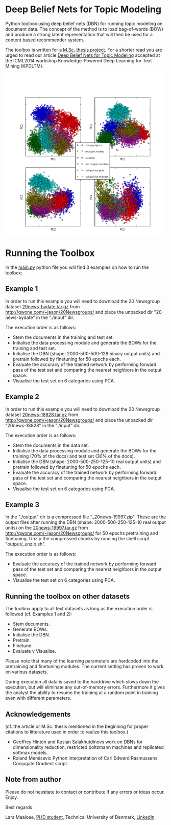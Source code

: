 Deep Belief Nets for Topic Modeling
===================================
Python toolbox using deep belief nets (DBN) for running topic modeling on document data. The concept of the method is to load bag-of-words (BOW) and produce a strong latent representation that will then be used for a content based recommender system.

The toolbox is written for a [M.Sc. thesis project](http://www2.imm.dtu.dk/pubdb/views/publication_details.php?id=6742). For a shorter read you are urged to read our article [Deep Belief Nets for Topic Modeling](http://xxx.tau.ac.il/abs/1501.04325) accepted at the ICML2014 workshop Knowledge-Powered Deep Learning for Text Mining (KPDLTM).

![PCA on the output of 6 categories from the 20 newsgroups dataset run on a 2000-500-250-125-10 (real output) DBN.](/output/_output_20news.jpg?raw=true "20 newsgroups output")

Running the Toolbox
===================
In the [main.py](main.py) python file you will find 3 examples on how to run the toolbox:

Example 1
---------
In order to run this example you will need to download the 20 Newsgroup dataset [20news-bydate.tar.gz](http://qwone.com/~jason/20Newsgroups/20news-bydate.tar.gz) from http://qwone.com/~jason/20Newsgroups/ and place the unpacked dir "20-news-bydate" in the "./input" dir.

The execution order is as follows:
- Stem the documents in the training and test set.
- Initialise the data processing module and generate the BOWs for the training and test set.
- Initialise the DBN (shape: 2000-500-500-128 binary output units) and pretrain followed by finetuning for 50 epochs each.
- Evaluate the accuracy of the trained network by performing forward pass of the test set and comparing the nearest neighbors in the output space.
- Visualise the test set on 6 categories using PCA.

Example 2
---------
In order to run this example you will need to download the 20 Newsgroup dataset [20news-18828.tar.gz](http://qwone.com/~jason/20Newsgroups/20news-18828.tar.gz) from http://qwone.com/~jason/20Newsgroups/ and place the unpacked dir "20news-18828" in the "./input" dir.

The execution order is as follows:
- Stem the documents in the data set.
- Initialise the data processing module and generate the BOWs for the training (70% of the docs) and test set (30% of the docs).
- Initialise the DBN (shape: 2000-500-250-125-10 real output units) and pretrain followed by finetuning for 50 epochs each.
- Evaluate the accuracy of the trained network by performing forward pass of the test set and comparing the nearest neighbors in the output space.
- Visualise the test set on 6 categories using PCA.

Example 3
---------
In the "./output" dir is a compressed file "_20news-19997.zip". These are the output files after running the DBN (shape: 2000-500-250-125-10 real output units) on the [20news-19997.tar.gz](http://qwone.com/~jason/20Newsgroups/20news-19997.tar.gz) from http://qwone.com/~jason/20Newsgroups/ for 50 epochs pretraining and finetuning. Unzip the compressed chunks by running the shell script "output/_unzip.sh".

The execution order is as follows:
- Evaluate the accuracy of the trained network by performing forward pass of the test set and comparing the nearest neighbors in the output space.
- Visualise the test set on 6 categories using PCA.

Running the toolbox on other datasets
-------------------------------------
The toolbox apply to all text datasets as long as the execution order is followed (cf. Examples 1 and 2):
- Stem documents.
- Generate BOWs.
- Initialise the DBN.
- Pretrain.
- Finetune.
- Evaluate v Visualise.

Please note that many of the learning parameters are hardcoded into the pretraining and finetuning modules. The current setting has proven to work on various datasets.

During execution all data is saved to the harddrive which slows down the execution, but will eliminate any out-of-memory errors. Furthermore it gives the analyst the ability to resume the training at a random point in training even with different parameters.

Acknowledgements
----------------
(cf. the article or M.Sc. thesis mentioned in the beginning for proper citations to litterature used in order to realize this toolbox.)
- Geoffrey Hinton and Ruslan Salakhutdinovs work on DBNs for dimensionality reduction, restricted boltzmann machines and replicated softmax models.
- Roland Memisevic Python interpretation of Carl Edward Rasmussens Conjugate Gradient script.

Note from author
----------------
Please do not hessitate to contact or contribute if any errors or ideas occur. Enjoy.

Best regards

Lars Maaloee, 
[PHD student](http://orbit.dtu.dk/en/persons/lars-maaloee(0ba00555-e860-4036-9d7b-01ec1d76f96d).html), 
Technical University of Denmark, 
[LinkedIn](http://dk.linkedin.com/in/larsmaaloe)


